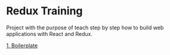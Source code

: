 # Redux Training

Project with the purpose of teach step by step how to build web applications with React and Redux.

[1. Boilerplate](1-Boilerplate)
